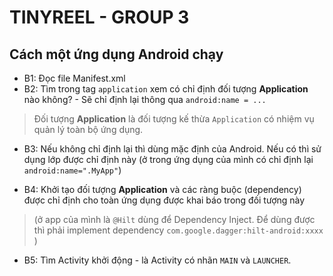 # TINYREEL - GROUP 3

## Cách một ứng dụng Android chạy

- B1: Đọc file Manifest.xml
- B2: Tìm trong tag `application` xem có chỉ định đối tượng **Application** nào không? - Sẽ chỉ định lại thông qua `android:name = ...` 
> Đối tượng **Application** là đối tượng kế thừa `Application` có nhiệm vụ quản lý toàn bộ ứng dụng.

- B3: Nếu không chỉ định lại thì dùng mặc định của Android. Nếu có thì sử dụng lớp được chỉ định này (ở trong ứng dụng của mình có chỉ định lại `android:name=".MyApp"`)

- B4: Khởi tạo đối tượng **Application** và các ràng buộc (dependency) được chỉ định cho toàn ứng dụng được khai báo trong đối tượng này 

>(ở app của mình là `@Hilt` dùng để Dependency Inject. Để dùng được thì phải implement dependency `com.google.dagger:hilt-android:xxxx` )

- B5: Tìm Activity khởi động - là Activity có nhãn `MAIN` và `LAUNCHER`. 